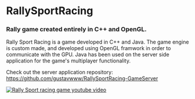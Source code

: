 # RallySportRacing

### Rally game created entirely in C++ and OpenGL.

Rally Sport Racing is a game developed in C++ and Java. The game engine is custom made, and developed using OpenGL framwork in order to communicate with the GPU. Java has been used on the server side application for the game's multiplayer functionality.

Check out the server application repository: https://github.com/gustavwww/RallySportRacing-GameServer

[![Rally Sport racing game youtube video](https://img.youtube.com/vi/XMTyxZpKU84/0.jpg)](https://www.youtube.com/watch?v=XMTyxZpKU84)
